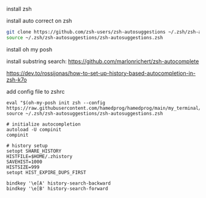 install zsh

install auto correct on zsh

```zsh
git clone https://github.com/zsh-users/zsh-autosuggestions ~/.zsh/zsh-autosuggestions
source ~/.zsh/zsh-autosuggestions/zsh-autosuggestions.zsh
```

install oh my posh

install substring search:
https://github.com/marlonrichert/zsh-autocomplete

https://dev.to/rossijonas/how-to-set-up-history-based-autocompletion-in-zsh-k7o

add config file to zshrc
```
eval "$(oh-my-posh init zsh --config https://raw.githubusercontent.com/hamedprog/hamedprog/main/my_terminal/myconfig.omp.json)"
source ~/.zsh/zsh-autosuggestions/zsh-autosuggestions.zsh

# initialize autocompletion
autoload -U compinit
compinit

# history setup
setopt SHARE_HISTORY
HISTFILE=$HOME/.zhistory
SAVEHIST=1000
HISTSIZE=999
setopt HIST_EXPIRE_DUPS_FIRST

bindkey '\e[A' history-search-backward
bindkey '\e[B' history-search-forward
```
